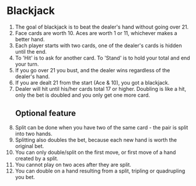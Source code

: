 # Blackjack
<ol>
    <li>The goal of blackjack is to beat the dealer's hand without going over 21.</li>
<li>Face cards are worth 10. Aces are worth 1 or 11, whichever makes a better hand.</li>
<li>Each player starts with two cards, one of the dealer's cards is hidden until the end.</li>
<li>To 'Hit' is to ask for another card. To 'Stand' is to hold your total and end your turn.</li>
<li>If you go over 21 you bust, and the dealer wins regardless of the dealer's hand.</li>
<li>If you are dealt 21 from the start (Ace & 10), you got a blackjack.</li>
<li>Dealer will hit until his/her cards total 17 or higher.
Doubling is like a hit, only the bet is doubled and you only get one more card.</li>

## Optional feature
<li>Split can be done when you have two of the same card - the pair is split into two hands.</li>
<li>Splitting also doubles the bet, because each new hand is worth the original bet.</li>
<li>You can only double/split on the first move, or first move of a hand created by a split.</li>
<li>You cannot play on two aces after they are split.</li>
<li>You can double on a hand resulting from a split, tripling or quadrupling you bet.</li>